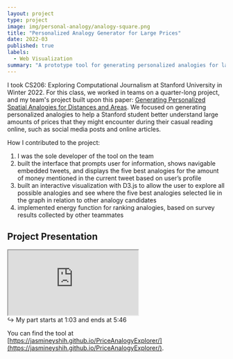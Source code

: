 ```yaml
---
layout: project
type: project
image: img/personal-analogy/analogy-square.png
title: "Personalized Analogy Generator for Large Prices"
date: 2022-03
published: true
labels:
  - Web Visualization
summary: "A prototype tool for generating personalized analogies for large amounts of money based on user's profile"
---
```


I took CS206: Exploring Computational Journalism at Stanford University in Winter 2022. For this class, we worked in teams on a quarter-long project, and my team's project built upon this paper: [Generating Personalized Spatial Analogies for Distances and Areas](http://idl.cs.washington.edu/papers/spatial-analogies/). We focused on generating personalized analogies to help a Stanford student better understand large amounts of prices that they might encounter during their casual reading online, such as social media posts and online articles.


How I contributed to the project:
1. I was the sole developer of the tool on the team
2. built the interface that prompts user for information, shows navigable embedded tweets, and displays the five best analogies for the amount of money mentioned in the current tweet based on user’s profile
3. built an interactive visualization with D3.js to allow the user to explore all possible analogies and see where the five best analogies selected lie in the graph in relation to other analogy candidates
4. implemented energy function for ranking analogies, based on survey results collected by other teammates

## Project Presentation
<div class="ratio ratio-4x3 my-4">
  <iframe src="https://www.youtube.com/embed/o6727IysaTE" 
          title="Personalized Analogies for Large Prices" 
          allowfullscreen>
  </iframe>
</div>
↪ My part starts at 1:03 and ends at 5:46

You can find the tool at [https://jasmineyshih.github.io/PriceAnalogyExplorer/](https://jasmineyshih.github.io/PriceAnalogyExplorer/).